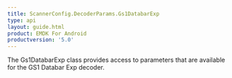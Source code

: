 ```yaml
---
title: ScannerConfig.DecoderParams.Gs1DatabarExp
type: api
layout: guide.html
product: EMDK For Android
productversion: '5.0'
---
```



The Gs1DatabarExp class provides access to parameters that are
 available for the GS1 Databar Exp decoder.


